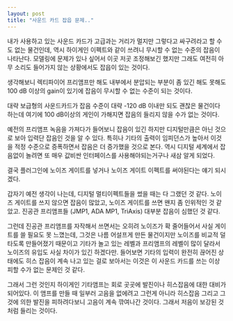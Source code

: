 ```yaml
---
layout: post
title: "사운드 카드 잡읍 문제.."
---
```



내가 사용하고 있는 사운드 카드가 고급과는 거리가 멀지만 그렇다고 싸구려라고 할 수도 없는 물건인데, 역시 하이게인 이펙트와 같이 쓰려니 무시할 수 없는 수준의 잡음이 나타난다. 모델링에 문제가 있나 싶어서 이곳 저곳 조정해보긴 했지만 그래도 여전히 아무 소리도 들어가지 않는 상황에서도 잡읍이 있는 것이다.




생각해보니 렉티파이어 프리앰프만 해도 내부에서 분압되는 부분이 좀 있긴 해도 못해도 100 dB 이상의 gain이 있기에 잡음이 무시할 수 없는 수준이 되는 것이다.




대략 보급형의 사운드카드가 잡음 수준이 대략 -120 dB 이내만 되도 괜찮은 물건이다 하는데 여기에 100 dB이상의 게인이 가해지면 잡음의 들리지 않을 수가 없는 것이다.




예전의 프리앰프 녹음을 가져다가 들어보니 잡음이 있긴 하지만 디지털만큼은 아닌 것으로 보아 입력단 잡음인 것을 알 수 있다. 특히나 기타의 출력이 임피던스가 높아서 이것을 적정 수준으로 증폭하면서 잡음은 더 증가했을 것으로 본다. 역시 디지털 세계에서 잡음없이 놀려면 또 매우 값비싼 인터페이스를 사용해야되는거구나 새삼 알게 되었다. 




결국 플러그인에 노이즈 게이트를 넣거나 노이즈 게이트 이펙트를 써야된다는 얘기 되시겠다. 




갑자기 예전 생각이 나는데, 디지털 멀티이펙트들을 썼을 때는 다 그랬던 것 같다. 노이즈 게이트를 쓰지 않으면 잡음이 많았고, 노이즈 게이트를 쓰면 왠지 좀 인위적인 것 같았고. 진공관 프리앰프들 (JMP1, ADA MP1, TriAxis) 대부분 잡음이 심했던 것 같다.




그런데 진공관 프리앰프를 자작해서 쓰면서는 오히려 노이즈가 확 줄어들어서 사실 게이트를 쓸 필요도 못 느꼈는데, 그것은 나름 어설프게 만든 물건이지만 노이즈를 비교적 덜 타도록 만들어졌기 때문이고 기타가 놀고 있는 레벨과 프리앰프의 레벨이 많이 달라서 노이즈의 유입도 사실 차이가 있긴 하겠다만. 들어보면 기타의 입력이 완전히 끊어진 상태에도 히스 잡음이 계속 나고 있는 걸로 보아서는 이것은 이 사운드 카드를 쓰는 이상 피할 수가 없는 문제인 것 같다. 




그래서 그런 것인지 하이게인 기타앰프는 회로 곳곳에 발진이나 히스잡음에 대한 대비가 되어있다. 이 앰프를 만들 때 일부러 고음을 없에려고 그런게 아니라 히스잡음 그리고 그것에 의한 발진을 피하려다보니 고음이 계속 깎여나간 것이다. 그래서 저음이 보강된 것처럼 들리는 것이다. 


